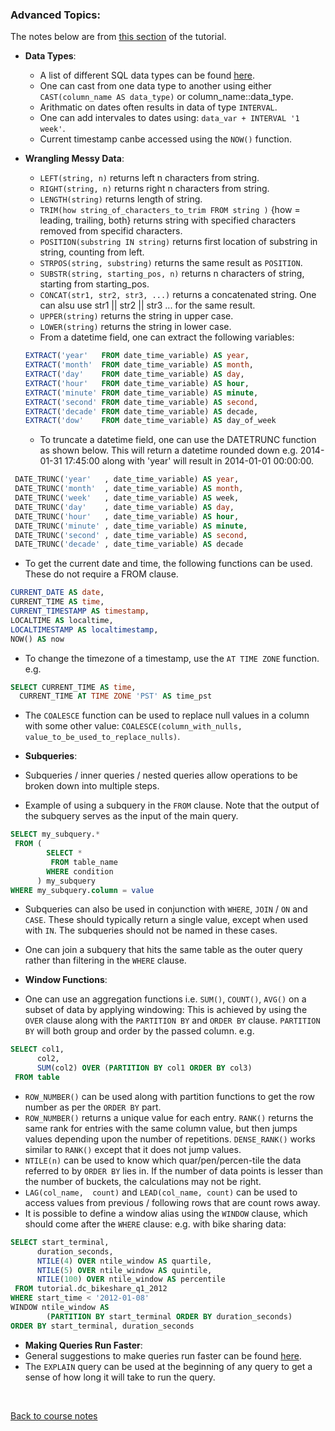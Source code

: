### Advanced Topics:

The notes below are from [this section](https://sqlschool.modeanalytics.com/advanced/) of the tutorial.

* **Data Types**:
  * A list of different SQL data types can be found [here](http://www.w3schools.com/sql/sql_datatypes_general.asp).
  * One can cast from one data type to another using either `CAST(column_name AS data_type)` or column_name::data_type.
  * Arithmatic on dates often results in data of type `INTERVAL`.
  * One can add intervales to dates using: `data_var + INTERVAL '1 week'`.
  * Current timestamp canbe accessed using the `NOW()` function.

* **Wrangling Messy Data**:
  * `LEFT(string, n)` returns left n characters from string.
  * `RIGHT(string, n)` returns right n characters from string.
  * `LENGTH(string)` returns length of string.
  * `TRIM(how string_of_characters_to_trim FROM string )` 
  {how = leading, trailing, both} returns string with specified characters removed from specifid characters.
  * `POSITION(substring IN string)` returns first location of substring in string, counting from left.
  * `STRPOS(string, substring)` returns the same result as `POSITION`.
  * `SUBSTR(string, starting_pos, n)` returns n characters of string, starting from starting_pos.
  * `CONCAT(str1, str2, str3, ...)` returns a concatenated string. One can alsu use str1 || str2 || str3 ... for the same result.
  * `UPPER(string)` returns the string in upper case.
  * `LOWER(string)` returns the string in lower case.
  * From a datetime field, one can extract the following variables:
  ```sql
  EXTRACT('year'   FROM date_time_variable) AS year,
  EXTRACT('month'  FROM date_time_variable) AS month,
  EXTRACT('day'    FROM date_time_variable) AS day,
  EXTRACT('hour'   FROM date_time_variable) AS hour,
  EXTRACT('minute' FROM date_time_variable) AS minute,
  EXTRACT('second' FROM date_time_variable) AS second,
  EXTRACT('decade' FROM date_time_variable) AS decade,
  EXTRACT('dow'    FROM date_time_variable) AS day_of_week
  ```
  
  * To truncate a datetime field, one can use the DATETRUNC function as shown below.
 This will return a datetime rounded down e.g. 2014-01-31 17:45:00 along with 'year' will result in 2014-01-01 00:00:00.
 ```sql
  DATE_TRUNC('year'   , date_time_variable) AS year,
  DATE_TRUNC('month'  , date_time_variable) AS month,
  DATE_TRUNC('week'   , date_time_variable) AS week,
  DATE_TRUNC('day'    , date_time_variable) AS day,
  DATE_TRUNC('hour'   , date_time_variable) AS hour,
  DATE_TRUNC('minute' , date_time_variable) AS minute,
  DATE_TRUNC('second' , date_time_variable) AS second,
  DATE_TRUNC('decade' , date_time_variable) AS decade
 ```
  
  * To get the current date and time, the following functions can be used. These do not require a FROM clause.
  ```sql
  CURRENT_DATE AS date,
  CURRENT_TIME AS time,
  CURRENT_TIMESTAMP AS timestamp,
  LOCALTIME AS localtime,
  LOCALTIMESTAMP AS localtimestamp,
  NOW() AS now
  ```
  
  * To change the timezone of a timestamp, use the `AT TIME ZONE` function. e.g.
  ```sql
SELECT CURRENT_TIME AS time,
    CURRENT_TIME AT TIME ZONE 'PST' AS time_pst
  ```  
  
  * The `COALESCE` function can be used to replace null values in a column with some other value: 
 `COALESCE(column_with_nulls, value_to_be_used_to_replace_nulls)`.

* **Subqueries**:
 * Subqueries / inner queries / nested queries allow operations to be broken down into multiple steps.
 * Example of using a subquery in the `FROM` clause. Note that the output of the subquery serves as the input of the main query.
 ```sql
 SELECT my_subquery.*
  FROM (
         SELECT *
          FROM table_name
         WHERE condition
       ) my_subquery
 WHERE my_subquery.column = value
 ```
 * Subqueries can also be used in conjunction with `WHERE`, `JOIN` / `ON` and `CASE`.
 These should typically return a single value, except when used with `IN`. The subqueries should not be named in these cases.
 * One can join a subquery that hits the same table as the outer query rather than filtering in the `WHERE` clause.

* **Window Functions**:
 * One can use an aggregation functions i.e. `SUM()`, `COUNT()`, `AVG()` on a subset of data by applying windowing:
 This is achieved by using the `OVER` clause along with the `PARTITION BY` and `ORDER BY` clause.
 `PARTITION BY` will both group and order by the passed column.
 e.g.
 ```sql
 SELECT col1,
       col2,
       SUM(col2) OVER (PARTITION BY col1 ORDER BY col3)
  FROM table
 ```
 * `ROW_NUMBER()` can be used along with partition functions to get the row number as per the `ORDER BY` part.
 * `ROW_NUMBER()` returns a unique value for each entry. 
 `RANK()` returns the same rank for entries with the same column value,
 but then jumps values depending upon the number of repetitions.
 `DENSE_RANK()` works similar to `RANK()` except that it does not jump values.
 * `NTILE(n)` can be used to know which quar/pen/percen-tile the data referred to by `ORDER BY` lies in.
 If the number of data points is lesser than the number of buckets, the calculations may not be right.
 * `LAG(col_name,  count)` and `LEAD(col_name, count)` can be used to access values from previous / following rows 
 that are count rows away.
 * It is possible to define a window alias using the `WINDOW` clause, which should come after the `WHERE` clause:
 e.g. with bike sharing data:
 ```sql
 SELECT start_terminal,
       duration_seconds,
       NTILE(4) OVER ntile_window AS quartile,
       NTILE(5) OVER ntile_window AS quintile,
       NTILE(100) OVER ntile_window AS percentile
  FROM tutorial.dc_bikeshare_q1_2012
 WHERE start_time < '2012-01-08'
WINDOW ntile_window AS 
         (PARTITION BY start_terminal ORDER BY duration_seconds)
 ORDER BY start_terminal, duration_seconds
 ```

* **Making Queries Run Faster**:
 * General suggestions to make queries run faster can be found [here](https://sqlschool.modeanalytics.com/advanced/faster-queries/).
 * The `EXPLAIN` query can be used at the beginning of any query to get a sense of how long it will take to run the query.

<br>

[Back to course notes](../Course_Notes.md)

